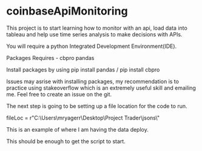 # coinbaseApiMonitoring

This project is to start learning how to monitor with an api, load data into tableau and help use time series analysis to make decisions with APIs.

You will require a python Integrated Development Environment(IDE). 

Packages Requires -   cbpro   pandas

Install packages by using pip install pandas / pip install cbpro

Issues may asrise with installing packages, my recommendation is to practice using stakeoverflow which is an extremely useful skill and emailing me. Feel free to create an issue on the git.

The next step is going to be setting up a file location for the code to run.

fileLoc = r"C:\Users\mryagerr\Desktop\Project Trader\jsons\\"

This is an example of where I am having the data deploy. 

This should be enough to get the script to start.
